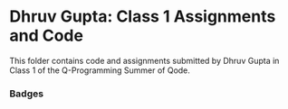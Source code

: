# Dhruv Gupta: Class 1 Assignments and Code
This folder contains code and assignments submitted by Dhruv Gupta in Class 1 of the Q-Programming Summer of Qode.
### Badges